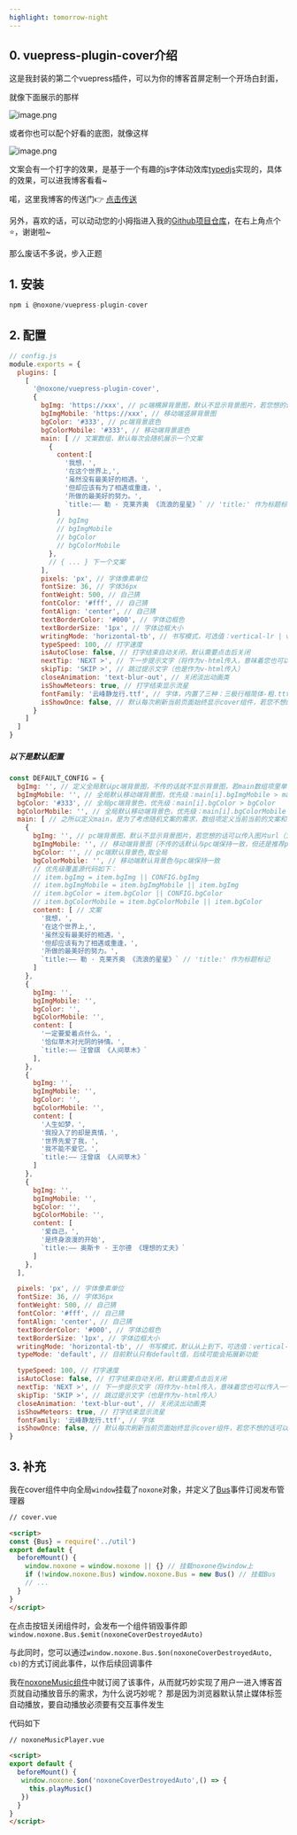 ```yaml
---
highlight: tomorrow-night
---
```

## 0. vuepress-plugin-cover介绍
这是我封装的第二个vuepress插件，可以为你的博客首屏定制一个开场白封面，

就像下面展示的那样

![image.png](https://p1-juejin.byteimg.com/tos-cn-i-k3u1fbpfcp/e94a443dfa6946bf8cb5e506a9acac16~tplv-k3u1fbpfcp-watermark.image?)

或者你也可以配个好看的底图，就像这样

![image.png](https://p6-juejin.byteimg.com/tos-cn-i-k3u1fbpfcp/ac49294f0b2f4fd8b2c2043eb9f23f5a~tplv-k3u1fbpfcp-watermark.image?)

文案会有一个打字的效果，是基于一个有趣的js字体动效库[typedjs](https://github.com/mattboldt/typed.js/)实现的，具体的效果，可以进我博客看看~

喏，这里我博客的传送门👉 [点击传送](https://dragon-chen777.github.io/NOxONE/)

另外，喜欢的话，可以动动您的小拇指进入我的[Github项目仓库](https://github.com/Dragon-chen777/vuepress-plugin-cover)，在右上角点个⭐，谢谢啦~

那么废话不多说，步入正题

## 1. 安装
```js
npm i @noxone/vuepress-plugin-cover
```
## 2. 配置
```js
// config.js
module.exports = {
  plugins: [
    [
      '@noxone/vuepress-plugin-cover',
      {
        bgImg: 'https://xxx', // pc端横屏背景图，默认不显示背景图片，若您想的话可以传入图片url（为了与文字百搭，默认显示纯色背景，因为找合适的配图太困难了＞﹏＜）
        bgImgMobile: 'https://xxx', // 移动端竖屏背景图
        bgColor: '#333', // pc端背景底色
        bgColorMobile: '#333', // 移动端背景底色
        main: [ // 文案数组，默认每次会随机展示一个文案
          {
            content:[
              '我想，',
              '在这个世界上,',
              '虽然没有最美好的相遇，',
              '但却应该有为了相遇或重逢，',
              '所做的最美好的努力。',
              `title:—— 勒 · 克莱齐奥 《流浪的星星》` // 'title:' 作为标题标记
            ]
            // bgImg
            // bgImgMobile
            // bgColor
            // bgColorMobile
          },
          // { ... } 下一个文案 
        ],
        pixels: 'px', // 字体像素单位 
        fontSize: 36, // 字体36px 
        fontWeight: 500, // 自己猜 
        fontColor: '#fff', // 自己猜 
        fontAlign: 'center', // 自己猜 
        textBorderColor: '#000', // 字体边框色 
        textBorderSize: '1px', // 字体边框大小 
        writingMode: 'horizontal-tb', // 书写模式，可选值：vertical-lr | vertical-rl | horizontal-tb 
        typeSpeed: 100, // 打字速度 
        isAutoClose: false, // 打字结束自动关闭，默认需要点击后关闭 
        nextTip: 'NEXT >', // 下一步提示文字（将作为v-html传入，意味着您也可以传入一个标签，例如<img style="width:200;height:200" src="https://xxx">） 
        skipTip: 'SKIP >', // 跳过提示文字（也是作为v-html传入） 
        closeAnimation: 'text-blur-out', // 关闭淡出动画类 
        isShowMeteors: true, // 打字结束显示流星 
        fontFamily: '云峰静龙行.ttf', // 字体，内置了三种：三极行楷简体-粗.ttf | 云峰寒蝉体.ttf | 云峰静龙行.ttf，你也可以添加，在项目的assets/fonts文件夹下添加ttf格式的字体文件即可
        isShowOnce: false, // 默认每次刷新当前页面始终显示cover组件，若您不想的话可以设置true
      }
    ]
  ]
}

```
##### 以下是默认配置
```js
const DEFAULT_CONFIG = {
  bgImg: '', // 定义全局默认pc端背景图，不传的话就不显示背景图，若main数组项里单个定义会被覆盖，即优先级：main[i].bgImg > bgImg
  bgImgMobile: '', // 全局默认移动端背景图，优先级：main[i].bgImgMobile > main[i].bgImg > bgImgMobile > bgImg
  bgColor: '#333', // 全局pc端背景色，优先级：main[i].bgColor > bgColor
  bgColorMobile: '', // 全局默认移动端背景色，优先级：main[i].bgColorMobile > main[i].bgColor > bgColorMobile > bgColor
  main: [ // 之所以定义main，是为了考虑随机文案的需求，数组项定义当前当前的文案和背景
    {
      bgImg: '', // pc端背景图，默认不显示背景图片，若您想的话可以传入图片url（为了与文字百搭，默认显示纯色背景，因为找合适的配图太困难了＞﹏＜）
      bgImgMobile: '', // 移动端背景图（不传的话默认与pc端保持一致，但还是推荐pc和移动端背景图区别设置，因为屏幕分辨率不同）
      bgColor: '', // pc端默认背景色,取全局
      bgColorMobile: '', // 移动端默认背景色与pc端保持一致
      // 优先级覆盖源代码如下：
      // item.bgImg = item.bgImg || CONFIG.bgImg
      // item.bgImgMobile = item.bgImgMobile || item.bgImg
      // item.bgColor = item.bgColor || CONFIG.bgColor
      // item.bgColorMobile = item.bgColorMobile || item.bgColor
      content: [ // 文案
        '我想，',
        '在这个世界上,',
        '虽然没有最美好的相遇，',
        '但却应该有为了相遇或重逢，',
        '所做的最美好的努力。',
        `title:—— 勒 · 克莱齐奥 《流浪的星星》` // 'title:' 作为标题标记
      ]
    },
    {
      bgImg: '',
      bgImgMobile: '',
      bgColor: '',
      bgColorMobile: '',
      content: [
        '一定要爱着点什么，',
        '恰似草木对光阴的钟情。',
        `title:—— 汪曾祺 《人间草木》`
      ],
    },
    {
      bgImg: '',
      bgImgMobile: '',
      bgColor: '',
      bgColorMobile: '',
      content: [
        '人生如梦，',
        '我投入了的却是真情，',
        '世界先爱了我，',
        '我不能不爱它。',
        `title:—— 汪曾祺 《人间草木》`
      ]
    },
    {
      bgImg: '',
      bgImgMobile: '',
      bgColor: '',
      bgColorMobile: '',
      content: [
        '爱自己，',
        '是终身浪漫的开始',
        `title:—— 奥斯卡 · 王尔德 《理想的丈夫》`
      ]
    },
  ],

  pixels: 'px', // 字体像素单位
  fontSize: 36, // 字体36px
  fontWeight: 500, // 自己猜
  fontColor: '#fff', // 自己猜
  fontAlign: 'center', // 自己猜
  textBorderColor: '#000', // 字体边框色
  textBorderSize: '1px', // 字体边框大小
  writingMode: 'horizontal-tb', // 书写模式，默认从上到下，可选值：vertical-lr | vertical-rl | horizontal-tb
  typeMode: 'default', // 目前默认只有default值，后续可能会拓展新功能

  typeSpeed: 100, // 打字速度
  isAutoClose: false, // 打字结束自动关闭，默认需要点击后关闭
  nextTip: 'NEXT >', // 下一步提示文字（将作为v-html传入，意味着您也可以传入一个标签，例如<img style="width:200;height:200" src="https://xxx">）
  skipTip: 'SKIP >', // 跳过提示文字（也是作为v-html传入）
  closeAnimation: 'text-blur-out', // 关闭淡出动画类
  isShowMeteors: true, // 打字结束显示流星
  fontFamily: '云峰静龙行.ttf', // 字体
  isShowOnce: false, // 默认每次刷新当前页面始终显示cover组件，若您不想的话可以设置true
}
```
## 3. 补充
我在cover组件中向全局`window`挂载了`noxone`对象，并定义了[Bus](https://github.com/Dragon-chen777/NOxONE/blob/master/vuepress-plugin-cover/util/index.js)事件订阅发布管理器
```html
// cover.vue

<script>
const {Bus} = require('../util')
export default {
  beforeMount() {
    window.noxone = window.noxone || {} // 挂载noxone在window上
    if (!window.noxone.Bus) window.noxone.Bus = new Bus() // 挂载Bus
    // ...
  }
}
</script>
```
在点击按钮关闭组件时，会发布一个组件销毁事件即`window.noxone.Bus.$emit(noxoneCoverDestroyedAuto)`

与此同时，您可以通过`window.noxone.Bus.$on(noxoneCoverDestroyedAuto, cb)`的方式订阅此事件，以作后续回调事件

我在[noxoneMusic组件](https://www.npmjs.com/package/@noxone/vuepress-plugin-music-player)中就订阅了该事件，从而就巧妙实现了用户一进入博客首页就自动播放音乐的需求，为什么说巧妙呢？ 那是因为浏览器默认禁止媒体标签自动播放，要自动播放必须要有交互事件发生

代码如下
```html
// noxoneMusicPlayer.vue

<script>
export default {
  beforeMount() {
   window.noxone.$on('noxoneCoverDestroyedAuto',() => {
     this.playMusic()
   })
  }
}
</script>
```
